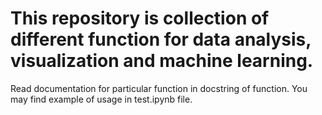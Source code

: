 # This repository is collection of different function for data analysis, visualization and machine learning.

Read documentation for particular function in docstring of function.
You may find example of usage in test.ipynb file.